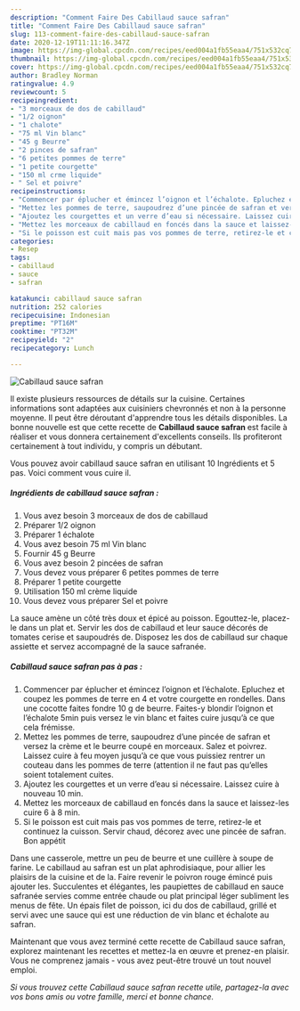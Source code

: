```yaml
---
description: "Comment Faire Des Cabillaud sauce safran"
title: "Comment Faire Des Cabillaud sauce safran"
slug: 113-comment-faire-des-cabillaud-sauce-safran
date: 2020-12-19T11:11:16.347Z
image: https://img-global.cpcdn.com/recipes/eed004a1fb55eaa4/751x532cq70/cabillaud-sauce-safran-photo-principale-de-la-recette.jpg
thumbnail: https://img-global.cpcdn.com/recipes/eed004a1fb55eaa4/751x532cq70/cabillaud-sauce-safran-photo-principale-de-la-recette.jpg
cover: https://img-global.cpcdn.com/recipes/eed004a1fb55eaa4/751x532cq70/cabillaud-sauce-safran-photo-principale-de-la-recette.jpg
author: Bradley Norman
ratingvalue: 4.9
reviewcount: 5
recipeingredient:
- "3 morceaux de dos de cabillaud"
- "1/2 oignon"
- "1 chalote"
- "75 ml Vin blanc"
- "45 g Beurre"
- "2 pinces de safran"
- "6 petites pommes de terre"
- "1 petite courgette"
- "150 ml crme liquide"
- " Sel et poivre"
recipeinstructions:
- "Commencer par éplucher et émincez l’oignon et l’échalote. Epluchez et coupez les pommes de terre en 4 et votre courgette en rondelles. Dans une cocotte faites fondre 10 g de beurre. Faites-y blondir l’oignon et l’échalote 5min puis versez le vin blanc et faites cuire jusqu’à ce que cela frémisse."
- "Mettez les pommes de terre, saupoudrez d’une pincée de safran et versez la crème et le beurre coupé en morceaux. Salez et poivrez. Laissez cuire à feu moyen jusqu’à ce que vous puissiez rentrer un couteau dans les pommes de terre (attention il ne faut pas qu’elles soient totalement cuites."
- "Ajoutez les courgettes et un verre d’eau si nécessaire. Laissez cuire à nouveau 10 min."
- "Mettez les morceaux de cabillaud en foncés dans la sauce et laissez-les cuire 6 à 8 min."
- "Si le poisson est cuit mais pas vos pommes de terre, retirez-le et continuez la cuisson. Servir chaud, décorez avec une pincée de safran. Bon appétit"
categories:
- Resep
tags:
- cabillaud
- sauce
- safran

katakunci: cabillaud sauce safran 
nutrition: 252 calories
recipecuisine: Indonesian
preptime: "PT16M"
cooktime: "PT32M"
recipeyield: "2"
recipecategory: Lunch

---
```



![Cabillaud sauce safran](https://img-global.cpcdn.com/recipes/eed004a1fb55eaa4/751x532cq70/cabillaud-sauce-safran-photo-principale-de-la-recette.jpg)

Il existe plusieurs ressources de détails sur la cuisine. Certaines informations sont adaptées aux cuisiniers chevronnés et non à la personne moyenne. Il peut être déroutant d'apprendre tous les détails disponibles. La bonne nouvelle est que cette recette de <strong> Cabillaud sauce safran </strong> est facile à réaliser et vous donnera certainement d'excellents conseils. Ils profiteront certainement à tout individu, y compris un débutant.

<!--inarticleads1-->

Vous pouvez avoir cabillaud sauce safran en utilisant 10 Ingrédients et 5 pas. Voici comment vous cuire il.

##### Ingrédients de cabillaud sauce safran :

1. Vous avez besoin 3 morceaux de dos de cabillaud
1. Préparer 1/2 oignon
1. Préparer 1 échalote
1. Vous avez besoin 75 ml Vin blanc
1. Fournir 45 g Beurre
1. Vous avez besoin 2 pincées de safran
1. Vous devez vous préparer 6 petites pommes de terre
1. Préparer 1 petite courgette
1. Utilisation 150 ml crème liquide
1. Vous devez vous préparer  Sel et poivre


La sauce amène un côté très doux et épicé au poisson. Egouttez-le, placez-le dans un plat et. Servir les dos de cabillaud et leur sauce décorés de tomates cerise et saupoudrés de. Disposez les dos de cabillaud sur chaque assiette et servez accompagné de la sauce safranée. 

<!--inarticleads2-->

##### Cabillaud sauce safran pas à pas :

1. Commencer par éplucher et émincez l’oignon et l’échalote. Epluchez et coupez les pommes de terre en 4 et votre courgette en rondelles. Dans une cocotte faites fondre 10 g de beurre. Faites-y blondir l’oignon et l’échalote 5min puis versez le vin blanc et faites cuire jusqu’à ce que cela frémisse.
1. Mettez les pommes de terre, saupoudrez d’une pincée de safran et versez la crème et le beurre coupé en morceaux. Salez et poivrez. Laissez cuire à feu moyen jusqu’à ce que vous puissiez rentrer un couteau dans les pommes de terre (attention il ne faut pas qu’elles soient totalement cuites.
1. Ajoutez les courgettes et un verre d’eau si nécessaire. Laissez cuire à nouveau 10 min.
1. Mettez les morceaux de cabillaud en foncés dans la sauce et laissez-les cuire 6 à 8 min.
1. Si le poisson est cuit mais pas vos pommes de terre, retirez-le et continuez la cuisson. Servir chaud, décorez avec une pincée de safran. Bon appétit


Dans une casserole, mettre un peu de beurre et une cuillère à soupe de farine. Le cabillaud au safran est un plat aphrodisiaque, pour allier les plaisirs de la cuisine et de la. Faire revenir le poivron rouge émincé puis ajouter les. Succulentes et élégantes, les paupiettes de cabillaud en sauce safranée servies comme entrée chaude ou plat principal léger subliment les menus de fête. Un épais filet de poisson, ici du dos de cabillaud, grillé et servi avec une sauce qui est une réduction de vin blanc et échalote au safran. 

<!--inarticleads1-->

<p>
Maintenant que vous avez terminé cette recette de Cabillaud sauce safran, explorez maintenant les recettes et mettez-la en œuvre et prenez-en plaisir. Vous ne comprenez jamais - vous avez peut-être trouvé un tout nouvel emploi.
</p>

<p>
<i>Si vous trouvez cette Cabillaud sauce safran recette utile, partagez-la avec vos bons amis ou votre famille, merci et bonne chance.</i>
</p>
